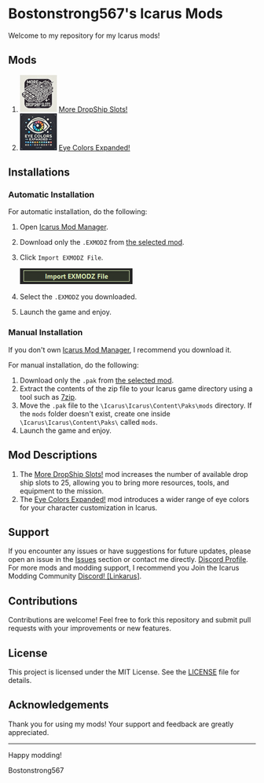 # Bostonstrong567's Icarus Mods

Welcome to my repository for my Icarus mods!

## Mods

1. <img src="Images/DropShipSlots.png" alt="More DropShip Slots" width="75"/> [More DropShip Slots!](Mods/More%20Drop%20Ship%20Slots)
2. <img src="Images/EyeColorsExpanded.png" alt="Eye Colors Expanded" width="75"/> [Eye Colors Expanded!](Mods/Eye%20Colors%20Expanded!)

## Installations

### Automatic Installation

For automatic installation, do the following:

1. Open [Icarus Mod Manager](https://projectdaedalus.app/tools).
2. Download only the `.EXMODZ` from [the selected mod](Mods).
3. Click `Import EXMODZ File`.

    ![Tutorial Button](Images/Import.png)

4. Select the `.EXMODZ` you downloaded.
5. Launch the game and enjoy.

### Manual Installation

If you don't own [Icarus Mod Manager](https://projectdaedalus.app/tools), I recommend you download it.

For manual installation, do the following:

1. Download only the `.pak` from [the selected mod](Mods).
2. Extract the contents of the zip file to your Icarus game directory using a tool such as [7zip](https://www.7-zip.org).
3. Move the `.pak` file to the `\Icarus\Icarus\Content\Paks\mods` directory. If the `mods` folder doesn't exist, create one inside `\Icarus\Icarus\Content\Paks\` called `mods`.
4. Launch the game and enjoy.

## Mod Descriptions

1. The [More DropShip Slots!](Mods/More%20Drop%20Ship%20Slots) mod increases the number of available drop ship slots to 25, allowing you to bring more resources, tools, and equipment to the mission.
2. The [Eye Colors Expanded!](Mods/Eye%20Colors%20Expanded!) mod introduces a wider range of eye colors for your character customization in Icarus.

## Support

If you encounter any issues or have suggestions for future updates, please open an issue in the [Issues](https://github.com/bostonstrong567/Bostonstrong567-Icarus-Mods/issues) section or contact me directly. [Discord Profile](https://discordapp.com/users/267368849228169217). For more mods and modding support, I recommend you Join the Icarus Modding Community [Discord! [Linkarus]](https://discord.gg/linkarus-icarus-modding-936621749733302292).

## Contributions

Contributions are welcome! Feel free to fork this repository and submit pull requests with your improvements or new features.

## License

This project is licensed under the MIT License. See the [LICENSE](LICENSE) file for details.

## Acknowledgements

Thank you for using my mods! Your support and feedback are greatly appreciated.

---

Happy modding!

Bostonstrong567
